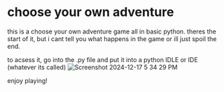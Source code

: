 # choose your own adventure

this is a choose your own adventure game all in basic python. theres the start of it, but i cant tell you what happens in the game or ill just spoil the end.

to acsess it, go into the .py file and put it into a python IDLE or IDE (whatever its called)
![Screenshot 2024-12-17 5 34 29 PM](https://github.com/user-attachments/assets/e6dc24de-6f76-4210-b58e-e7722b276eb9)


enjoy playing!
